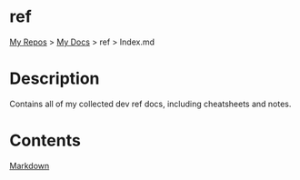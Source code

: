 # ref

[My Repos](https://github.com/annebrown/?tab=repositories) > [My Docs](../README.md) > ref > Index.md

# Description

Contains all of my collected dev ref docs, including cheatsheets and notes.

# Contents

[Markdown](./Markdown/Index.md)

